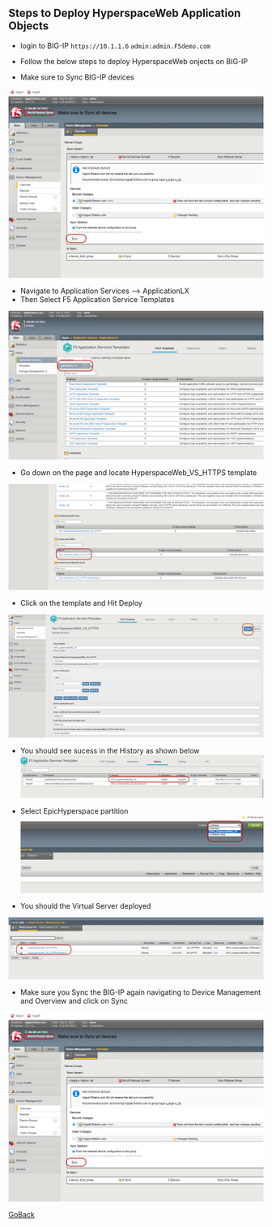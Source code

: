 
## Steps to Deploy HyperspaceWeb Application Objects

- login to BIG-IP ```https://10.1.1.6``` ```admin:admin.F5demo.com```
 
- Follow the below steps to deploy HyperspaceWeb onjects on BIG-IP

- Make sure to Sync BIG-IP devices

![Do Manual Sync](../docs/sync2.png)

- Navigate to Application Services --> ApplicationLX 
- Then Select F5 Application Service Templates

![Do Manual Sync](../docs/apps.png)

- Go down on the page and locate HyperspaceWeb_VS_HTTPS template

![Do Manual Sync](../docs/template.png)

- Click on the template and Hit Deploy

![Do Manual Sync](../docs/Deploy.png)

- You should see sucess in the History as shown below
![Do Manual Sync](../docs/sucess.png)

- Select EpicHyperspace partition
![Do Manual Sync](../docs/partition.png)

- You should the Virtual Server deployed

![Do Manual Sync](../docs/vs.png)

- Make sure you Sync the BIG-IP again navigating to Device Management
and Overview and click on Sync

![Do Manual Sync](../docs/sync2.png)

[GoBack](../README.md)
